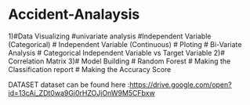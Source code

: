 # Accident-Analaysis
  1)#Data Visualizing
      #univariate analysis
        #Independent Variable (Categorical)
        # Independent Variable (Continuous)
      # Ploting
      # Bi-Variate Analysis
        # Categorical Independent Variable vs Target Variable
   2)# Correlation Matrix
   3)# Model Building
        # Random Forest
        # Making the Classification report
        # Making the Accuracy Score






DATASET 
dataset can be found here :https://drive.google.com/open?id=13cAi_ZDt0wa9Gi0rHZOJjOnW9M5CFbxw
